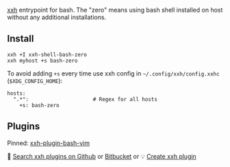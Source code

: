 [xxh](https://github.com/xxh/xxh) entrypoint for bash. The "zero" means using bash shell installed on host without any additional installations. 

## Install
```
xxh +I xxh-shell-bash-zero 
xxh myhost +s bash-zero
```
To avoid adding `+s` every time use xxh config in `~/.config/xxh/config.xxhc` (`$XDG_CONFIG_HOME`):
```
hosts:
  ".*":                     # Regex for all hosts
    +s: bash-zero
```

## Plugins

Pinned: [xxh-plugin-bash-vim](https://github.com/xxh/xxh-plugin-bash-vim)

🔎 [Search xxh plugins on Github](https://github.com/search?q=xxh-plugin-bash&type=Repositories) or [Bitbucket](https://bitbucket.org/repo/all?name=xxh-plugin-bash) or 💡 [Create xxh plugin](https://github.com/xxh/xxh-plugin-bash-example)
